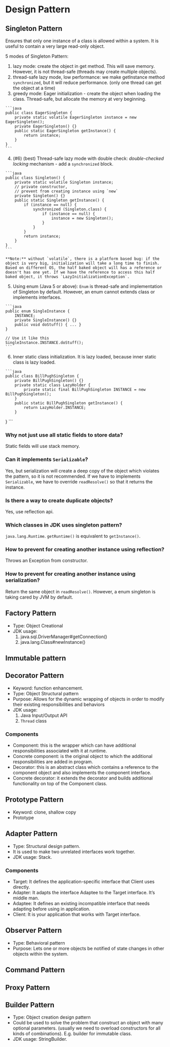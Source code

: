 # Design Pattern

## Singleton Pattern
Ensures that only one instance of a class is allowed within a system. It is useful to contain a very large read-only object.

5 modes of Singleton Pattern:
  1. lazy mode: create the object in get method. This will save memory. However, it is not thread-safe (threads may create multiple objects).
  2. thread-safe lazy mode, low performance: we make getInstance method `synchronized`, but it will reduce performance. (only one thread can get the object at a time)
  3. greedy mode: Eager initialization - create the object when loading the class. Thread-safe, but allocate the memory at very beginning.

    ```java
    public class EagerSingleton {
        private static volatile EagerSingleton instance = new EagerSingleton();
        private EagerSingleton() {}
        public static EagerSingleton getInstance() {
            return instance;
        }
    }
    ```

  4. (#6) (best) Thread-safe lazy mode with double check: *double-checked locking* mechanism - add a `synchronized` block.

    ```java
    public class Singleton() {
        private static volatile Singleton instance;
        // private constructor,
        // prevent from creating instance using `new`
        private Singleton() {}
        public static Singleton getInstance() {
            if (instance == null) {
                synchronized (Singleton.class) {
                    if (instance == null) {
                        instance = new Singleton();
                    }
                }
            }
            return instance;
        }
    }
    ```

    **Note:** without `volatile`, there is a platform based bug: if the object is very big, initialization will take a long time to finish. Based on different OS, the half baked object will has a reference or doesn't has one yet. If we have the reference to access this half baked object, it throws `LazyInitializationException`.

  5. Using enum (Java 5 or above): `Enum` is thread-safe and implementation of Singleton by default. However, an enum cannot extends class or implements interfaces.

    ```java
    public enum SingleInstance {
        INSTANCE;
        private SingleInstance() {}
        public void doStuff() { ... }
    }

    // Use it like this
    SingleInstance.INSTANCE.doStuff();
    ```
  6. Inner static class initialization. It is lazy loaded, because inner static class is lazy loaded.
  
    ```java
    public class BillPughSingleton {
        private BillPughSingleton() {}
        private static class LazyHolder {
            private static final BillPughSingleton INSTANCE = new BillPughSingleton();
        }
        public static BillPughSingleton getInstance() {
            return LazyHolder.INSTANCE;
        }
}
    ```

### Why not just use all static fields to store data?
Static fields will use stack memory.

### Can it implements `Serializable`?
Yes, but serialization will create a deep copy of the object which violates the pattern, so it is not recommended. If we have to implements `Serializable`, we have to override `readResolve()` so that it returns the instance.

### Is there a way to create duplicate objects?
Yes, use reflection api.

### Which classes in JDK uses singleton pattern?
`java.lang.Runtime`. `getRuntime()` is equivalent to `getInstance()`.

### How to prevent for creating another instance using reflection?
Throws an Exception from constructor.

### How to prevent for creating another instance using serialization?
Return the same object in `readResolve()`. However, a enum singleton is taking cared by JVM by default.


## Factory Pattern
* Type: Object Creational
* JDK usage:
  1. java.sql.DriverManager#getConnection()
  2. java.lang.Class#newInstance()


## Immutable pattern


## Decorator Pattern
* Keyword: function enhancement.
* Type: Object Structural pattern
* Purpose: Allows for the dynamic wrapping of objects in order to modify their existing responsibilities and behaviors
* JDK usage:
  1. Java Input/Output API
  2. `Thread` class

### Components
* Component: this is the wrapper which can have additional responsibilities associated with it at runtime.
* Concrete component: is the original object to which the additional responsibilities are added in program.
* Decorator: this is an abstract class which contains a reference to the component object and also implements the component interface.
* Concrete decorator: it extends the decorator and builds additional functionality on top of the Component class.


## Prototype Pattern
* Keyword: clone, shallow copy
* Prototype 


## Adapter Pattern
* Type: Structural design pattern.
* It is used to make two unrelated interfaces work together.
* JDK usage: Stack.

### Components
* Target: It defines the application-specific interface that Client uses directly.
* Adapter: It adapts the interface Adaptee to the Target interface. It’s middle man.
* Adaptee: It defines an existing incompatible interface that needs adapting before using in application.
* Client: It is your application that works with Target interface.


## Observer Pattern
* Type: Behavioral pattern
* Purpose: Lets one or more objects be notified of state changes in other objects within the system.


## Command Pattern


## Proxy Pattern


## Builder Pattern
* Type: Object creation design pattern
* Could be used to solve the problem that construct an object with many optional parameters. (usually we need to overload constructors for all kinds of combinations). E.g. builder for immutable class.
* JDK usage: StringBuilder.
